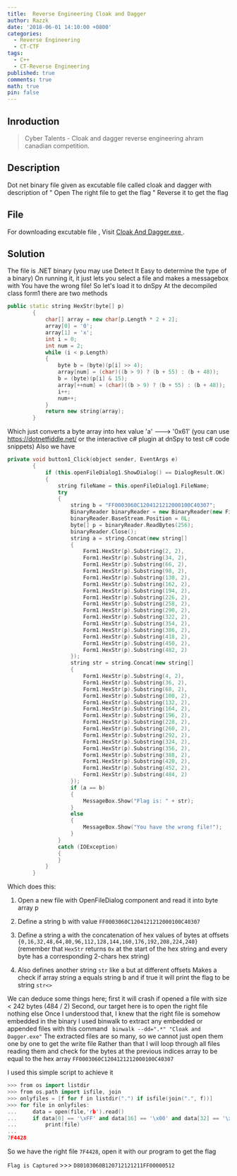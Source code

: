 ```yaml
---
title:  Reverse Engineering Cloak and Dagger
author: Razzk
date: '2018-06-01 14:10:00 +0800'
categories:
  - Reverse Engineering 
  - CT-CTF
tags:
  - C++
  - CT-Reverse Engineering
published: true
comments: true
math: true
pin: false
---
```


## Inroduction

> Cyber Talents - Cloak and dagger reverse engineering ahram canadian competition. 

## Description

Dot net binary file given as excutable file called cloak and dagger with description of " Open The right file to get the flag " Reverse it to get the flag 

## File

 For downloading excutable file , Visit  [Cloak And Dagger.exe ](https://github.com/MohamedRazzk/mohamedrazzk.github.io/blob/master/_posts/Data/Cloak%20and%20Dagger.exe).
 
## Solution

The file is .NET binary (you may use Detect It Easy to determine the type of a binary)
On running it, it just lets you select a file and makes a messagebox with You have the wrong file!
So let's load it to dnSpy
At the decompiled class form1 there are two methods

```cpp
public static string HexStr(byte[] p)
		{
			char[] array = new char[p.Length * 2 + 2];
			array[0] = '0';
			array[1] = 'x';
			int i = 0;
			int num = 2;
			while (i < p.Length)
			{
				byte b = (byte)(p[i] >> 4);
				array[num] = (char)((b > 9) ? (b + 55) : (b + 48));
				b = (byte)(p[i] & 15);
				array[++num] = (char)((b > 9) ? (b + 55) : (b + 48));
				i++;
				num++;
			}
			return new string(array);
		}
```

Which just converts a byte array into hex value 'a' ---> '0x61' (you can use https://dotnetfiddle.net/ or the interactive c# plugin at dnSpy to test c# code snippets)
Also we have

```cpp
private void button1_Click(object sender, EventArgs e)
		{
			if (this.openFileDialog1.ShowDialog() == DialogResult.OK)
			{
				string fileName = this.openFileDialog1.FileName;
				try
				{
					string b = "FF0003060C1204121212000100C40307";
					BinaryReader binaryReader = new BinaryReader(new FileStream(fileName, FileMode.Open, FileAccess.Read, FileShare.None));
					binaryReader.BaseStream.Position = 0L;
					byte[] p = binaryReader.ReadBytes(256);
					binaryReader.Close();
					string a = string.Concat(new string[]
					{
						Form1.HexStr(p).Substring(2, 2),
						Form1.HexStr(p).Substring(34, 2),
						Form1.HexStr(p).Substring(66, 2),
						Form1.HexStr(p).Substring(98, 2),
						Form1.HexStr(p).Substring(130, 2),
						Form1.HexStr(p).Substring(162, 2),
						Form1.HexStr(p).Substring(194, 2),
						Form1.HexStr(p).Substring(226, 2),
						Form1.HexStr(p).Substring(258, 2),
						Form1.HexStr(p).Substring(290, 2),
						Form1.HexStr(p).Substring(322, 2),
						Form1.HexStr(p).Substring(354, 2),
						Form1.HexStr(p).Substring(386, 2),
						Form1.HexStr(p).Substring(418, 2),
						Form1.HexStr(p).Substring(450, 2),
						Form1.HexStr(p).Substring(482, 2)
					});
					string str = string.Concat(new string[]
					{
						Form1.HexStr(p).Substring(4, 2),
						Form1.HexStr(p).Substring(36, 2),
						Form1.HexStr(p).Substring(68, 2),
						Form1.HexStr(p).Substring(100, 2),
						Form1.HexStr(p).Substring(132, 2),
						Form1.HexStr(p).Substring(164, 2),
						Form1.HexStr(p).Substring(196, 2),
						Form1.HexStr(p).Substring(228, 2),
						Form1.HexStr(p).Substring(260, 2),
						Form1.HexStr(p).Substring(292, 2),
						Form1.HexStr(p).Substring(324, 2),
						Form1.HexStr(p).Substring(356, 2),
						Form1.HexStr(p).Substring(388, 2),
						Form1.HexStr(p).Substring(420, 2),
						Form1.HexStr(p).Substring(452, 2),
						Form1.HexStr(p).Substring(484, 2)
					});
					if (a == b)
					{
						MessageBox.Show("Flag is: " + str);
					}
					else
					{
						MessageBox.Show("You have the wrong file!");
					}
				}
				catch (IOException)
				{
				}
			}
		}
```
Which does this:

1. Open a new file with OpenFileDialog component and read it into byte array p
2. Define a string b with value `FF0003060C1204121212000100C40307`
3. Define a string a with the concatenation of hex values of bytes at offsets` {0,16,32,48,64,80,96,112,128,144,160,176,192,208,224,240}` (remember that `HexStr` returns `0x` at the start of the hex string and every byte has a corresponding 2-chars hex string)

4. Also defines another string `str` like a but at different offsets
Makes a check if array string a equals string b and if true it will print the flag to be string `str<>`

We can deduce some things here; first it will crash if opened a file with size < 242 bytes (484 / 2)
Second, our target here is to open the right file nothing else
Once I understood that, I knew that the right file is somehow embedded in the binary
I used binwalk to extract any embedded or appended files with this command ` binwalk --dd=".*" "Cloak and Dagger.exe"`
The extracted files are so many, so we cannot just open them one by one to get the write file
Rather than that I will loop through all files reading them and check for the bytes at the previous indices array to be equal to the hex array `FF0003060C1204121212000100C40307`

I used this simple script to achieve it

```cpp
>>> from os import listdir
>>> from os.path import isfile, join
>>> onlyfiles = [f for f in listdir(".") if isfile(join(".", f))]
>>> for file in onlyfiles:
...     data = open(file,'rb').read()
...     if data[0] == '\xFF' and data[16] == '\x00' and data[32] == '\x03' and data[48] == '\x06' and data[64] == '\x0C' and data[80] == '\x12' and data[96] == '\x04' and data[112] == '\x12' and data[128] == '\x12' and data[144] == '\x12' and data[160] == '\x00' and data[176] == '\x01' and data[192] == '\x00' and data[208] == '\xC4' and data[224] == '\x03' and data[240] == '\x07':
...         print(file)
...
7F4428
```

So we have the right file `7F4428`, open it with our program to get the flag

` Flag is Captured ` >>> `D80103060B120712121211FF00000512`
